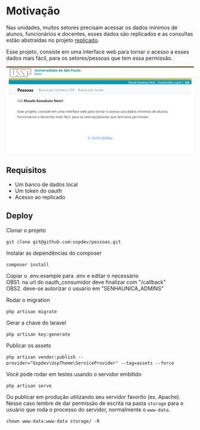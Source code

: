 # Motivação

Nas unidades, muitos setores precisam acessar os dados mínimos de alunos, funcionários e docentes,
esses dados são replicados e as consultas estão abstraídas no projeto [replicado](https://github.com/uspdev/replicado). 

Esse projeto, consiste em uma interface web para tornar o acesso a esses dados mais fácil, para os setores/pessoas que tem essa permissão.

![Home screen](docs/home_screen.png)


## Requisitos

* Um banco de dados local 
* Um token do oauth
* Acesso ao replicado

## Deploy

Clonar o projeto

    git clone git@github.com:uspdev/pessoas.git

Instalar as dependências do composer

    composer install
    
Copiar o .env.example para .env e editar o necessário\
OBS1. na url do oauth_consumidor deve finalizar com "/callback"\
OBS2. deve-se autorizar o usuário em "SENHAUNICA_ADMINS"

Rodar o migration

    php artisan migrate

Gerar a chave do laravel

    php artisan key:generate

Publicar os assets

    php artisan vendor:publish --provider="Uspdev\UspTheme\ServiceProvider" --tag=assets --force


Você pode rodar em testes usando o servidor embitido

    php artisan serve

Ou publicar em produção utilizando seu servidor favorito (ex. Apache). Nesse caso lembre de dar permissão de escrita na pasta ```storage``` para o usuário que roda o processo do servidor, normalmente o ```www-data```.

    chown www-data:www-data storage/ -R